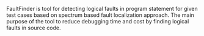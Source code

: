 FaultFinder is tool for detecting logical faults in program statement for given test cases based on spectrum based fault localization approach. The main purpose of the tool to reduce debugging time and cost by finding logical faults in source code.
